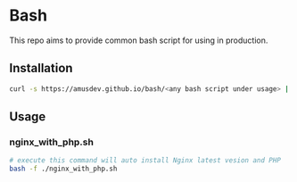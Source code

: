 # Bash
This repo aims to provide common bash script for using in production.  

## Installation
```bash
curl -s https://amusdev.github.io/bash/<any bash script under usage> | bash
```

## Usage
### nginx_with_php.sh
```bash
# execute this command will auto install Nginx latest vesion and PHP
bash -f ./nginx_with_php.sh
```
